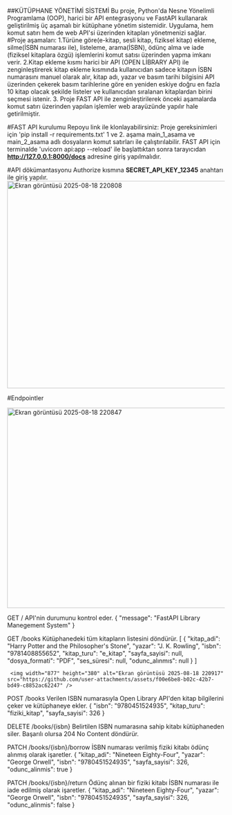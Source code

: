 ##KÜTÜPHANE YÖNETİMİ SİSTEMİ
Bu proje, Python'da Nesne Yönelimli Programlama (OOP), harici bir API entegrasyonu ve FastAPI kullanarak geliştirilmiş üç aşamalı bir kütüphane yönetim sistemidir. Uygulama, hem komut satırı hem de web API'si üzerinden kitapları yönetmenizi sağlar.
#Proje aşamaları:
  1.Türüne göre(e-kitap, sesli kitap, fiziksel kitap) ekleme, silme(İSBN numarası ile), listeleme, arama(İSBN), ödünç alma ve iade (fiziksel kitaplara özgü) işlemlerini 
   komut satısı üzerinden yapma imkanı verir.
  2.Kitap ekleme kısmı harici bir API (OPEN LİBRARY API) ile zenginleştirerek kitap ekleme kısmında kullanıcıdan sadece kitapın İSBN numarasını manuel olarak alır, kitap 
   adı, yazar ve basım tarihi bilgisini API üzerinden çekerek basım tarihlerine göre en yeniden eskiye doğru en fazla 10 kitap olacak şekilde listeler ve kullanıcıdan 
   sıralanan kitaplardan birini seçmesi istenir.
  3. Proje FAST API ile zenginleştirilerek önceki aşamalarda komut satırı üzerinden yapılan işlemler web arayüzünde yapılır hale getirilmiştir.

#FAST API kurulumu
  Repoyu link ile klonlayabilirsiniz:
  Proje gereksinimleri için 'pip install -r requirements.txt'
  1 ve 2. aşama main_1_asama ve main_2_asama adlı dosyaların komut satırları ile çalıştırılabilir.
  FAST API için terminalde 'uvicorn api:app --reload' ile başlattıktan sonra tarayıcıdan **http://127.0.0.1:8000/docs** adresine giriş yapılmalıdır.

#API dökümantasyonu
  Authorize kısmına **SECRET_API_KEY_12345** anahtarı ile giriş yapılır.
  <img width="920" height="479" alt="Ekran görüntüsü 2025-08-18 220808" src="https://github.com/user-attachments/assets/1135917b-4fc1-4fa7-951a-ff03e06e079e" />

#Endpointler

<img width="912" height="463" alt="Ekran görüntüsü 2025-08-18 220847" src="https://github.com/user-attachments/assets/3a4dde0c-639b-4410-855b-f53fa94827f4" />

  GET /
     API'nin durumunu kontrol eder.
                  {
                      "message": "FastAPI Library Manegement System"
                   }

   GET /books 
        Kütüphanedeki tüm kitapların listesini döndürür.
                [
                    {
                      "kitap_adi": "Harry Potter and the Philosopher's Stone",
                      "yazar": "J. K. Rowling",
                      "isbn": "9781408855652",
                      "kitap_turu": "e_kitap",
                      "sayfa_sayisi": null,
                      "dosya_formati": "PDF",
                      "ses_süresi": null,
                      "odunc_alınmıs": null
                    }
                  ]

     <img width="877" height="380" alt="Ekran görüntüsü 2025-08-18 220917" src="https://github.com/user-attachments/assets/f00e6be8-b02c-42b7-bd49-c8852ac62247" />


       
   POST /books
       Verilen ISBN numarasıyla Open Library API'den kitap bilgilerini çeker ve kütüphaneye ekler.
                   {
                    "isbn": "9780451524935",
                    "kitap_turu": "fiziki_kitap",
                    "sayfa_sayisi": 326
                  }

  DELETE /books/{isbn}
        Belirtilen ISBN numarasına sahip kitabı kütüphaneden siler.
        Başarılı olursa 204 No Content döndürür.

  PATCH /books/{isbn}/borrow
        İSBN numarası verilmiş fiziki kitabı ödünç alınmış olarak işaretler.
                   {
                      "kitap_adi": "Nineteen Eighty-Four",
                      "yazar": "George Orwell",
                      "isbn": "9780451524935",
                      "sayfa_sayisi": 326,
                      "odunc_alinmis": true
                  }
   
  PATCH /books/{isbn}/return
       Ödünç alınan bir fiziki kitabı İSBN numarası ile iade edilmiş olarak işaretler.
                 {
                      "kitap_adi": "Nineteen Eighty-Four",
                      "yazar": "George Orwell",
                      "isbn": "9780451524935",
                      "sayfa_sayisi": 326,
                      "odunc_alinmis": false
                  }






        



    

 
